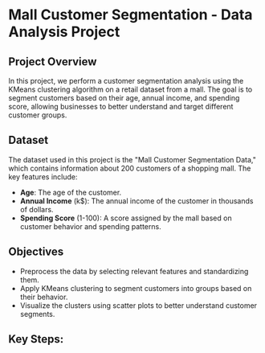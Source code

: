# Mall Customer Segmentation - Data Analysis Project
## Project Overview
In this project, we perform a customer segmentation analysis using the KMeans clustering algorithm on a retail dataset from a mall. The goal is to segment customers based on their age, annual income, and spending score, allowing businesses to better understand and target different customer groups.
## Dataset
The dataset used in this project is the "Mall Customer Segmentation Data," which contains information about 200 customers of a shopping mall. The key features include:

- **Age**: The age of the customer.
- **Annual Income** (k$): The annual income of the customer in thousands of dollars.
- **Spending Score** (1-100): A score assigned by the mall based on customer behavior and spending patterns.
## Objectives

- Preprocess the data by selecting relevant features and standardizing them.
- Apply KMeans clustering to segment customers into groups based on their behavior.
- Visualize the clusters using scatter plots to better understand customer segments.
## Key Steps:

### 1. Data Preprocessing:
- **Loaded the dataset**: The dataset contains customer data including **Age**, **Annual Income (k$)**, and **Spending Score (1-100)**.
- **Feature selection**: Relevant features were selected for clustering, specifically:
  - **Age**
  - **Annual Income (k$)**
  - **Spending Score (1-100)**
- **Standardized the data**: To ensure fair clustering, I used the `StandardScaler` from `scikit-learn` to standardize the data. This step is essential because KMeans is sensitive to the scale of features.

### 2. Clustering with KMeans:
- **Applied KMeans clustering**: I used the KMeans algorithm to segment customers into **4 clusters** based on the selected features. The number of clusters was chosen after performing an analysis.
### 3. Visualization:
- **Scatter plot creation**: A scatter plot was created to visualize the customer segments based on their **Annual Income** and **Spending Score**.
- **Cluster representation**: Each cluster is represented by a different color, making it easy to understand the distribution and characteristics of each customer group.

  ## Tools & Libraries Used

This project utilizes several powerful Python libraries for data manipulation, clustering, and visualization:

- **Pandas**: For data manipulation and cleaning.
  
- **Scikit-learn**: For implementing KMeans clustering and data scaling.
  
- **Seaborn & Matplotlib**: For creating visualizations (scatter plots).

